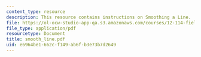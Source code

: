 ```yaml
---
content_type: resource
description: This resource contains instructions on Smoothing a Line.
file: https://ol-ocw-studio-app-qa.s3.amazonaws.com/courses/12-114-field-geology-i-fall-2005/e6964be1662cf149ab6fb3e73b7d2649_smooth_line.pdf
file_type: application/pdf
resourcetype: Document
title: smooth_line.pdf
uid: e6964be1-662c-f149-ab6f-b3e73b7d2649
---
```

